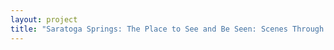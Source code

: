 ```yaml
--- 
layout: project 
title: "Saratoga Springs: The Place to See and Be Seen: Scenes Through the Eyes of Merchandizing Photographers" 
---
```



